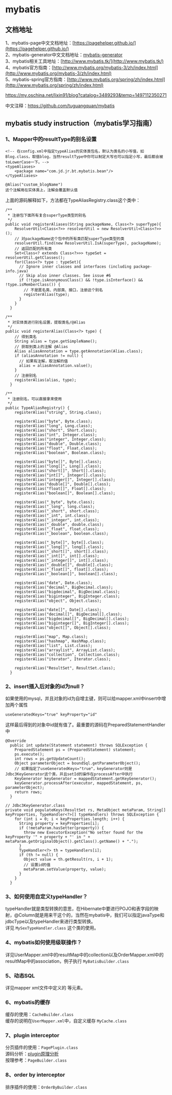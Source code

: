 # mybatis

## 文档地址

1、mybatis-page中文文档地址：[https://pagehelper.github.io/](https://pagehelper.github.io/)  
2、mybatis-generator中文文档地址：[mybatis-generator](http://mbg.cndocs.tk/index.html)  
3、mybatis相关工具地址：[http://www.mybatis.tk/](http://www.mybatis.tk/)
4、mybatis官方指南：[http://www.mybatis.org/mybatis-3/zh/index.html](http://www.mybatis.org/mybatis-3/zh/index.html)  
5、mybatis-spring官方指南：[http://www.mybatis.org/spring/zh/index.html](http://www.mybatis.org/spring/zh/index.html)  

https://my.oschina.net/lixin91/blog?catalog=3489293&temp=1497112350271

中文注释：https://github.com/tuguangquan/mybatis

## mybatis study instruction（mybatis学习指南）

### 1、Mapper中的resultType的别名设置
```
<!-- 在config.xml中指定typeAlias的实体类包名，默认为类名的小写值，如Blog.class，取值blog，当然resultType中你可以制定大写也可以指定小写，最后都会被toLowerCase一下。-->
<typeAliases>
    <package name="com.jd.jr.bt.mybatis.bean"/>
</typeAliases>

@Alias("custom_blogName")
这个注解用在实体类上，注解会覆盖默认值
```

上面的源码解释如下，方法都在TypeAliasRegistry.class这个类中：
```
/**
 * 注册包下面所有复合superType类型的别名
 */
public void registerAliases(String packageName, Class<?> superType){
    ResolverUtil<Class<?>> resolverUtil = new ResolverUtil<Class<?>>();
    // 对packageName这个包中的所有类匹配superType类型的类
    resolverUtil.find(new ResolverUtil.IsA(superType), packageName);
    // 返回匹配的所有类
    Set<Class<? extends Class<?>>> typeSet = resolverUtil.getClasses();
    for(Class<?> type : typeSet){
      // Ignore inner classes and interfaces (including package-info.java)
      // Skip also inner classes. See issue #6
      if (!type.isAnonymousClass() && !type.isInterface() && !type.isMemberClass()) {
        // 不是匿名类、内部类、接口，注册这个别名
        registerAlias(type);
      }
    }
  }

/**
 * 对实体类进行别名设置，提取类名/@Alias
 */
public void registerAlias(Class<?> type) {
    // 得到类名
    String alias = type.getSimpleName();
    // 获取到类上的注解 @Alias
    Alias aliasAnnotation = type.getAnnotation(Alias.class);
    if (aliasAnnotation != null) {
      // 如果有注解，取注解的值
      alias = aliasAnnotation.value();
    }
    // 注册别名
    registerAlias(alias, type);
  }

/**
 * 注册别名，可以直接拿来使用
 */
public TypeAliasRegistry() {
    registerAlias("string", String.class);

    registerAlias("byte", Byte.class);
    registerAlias("long", Long.class);
    registerAlias("short", Short.class);
    registerAlias("int", Integer.class);
    registerAlias("integer", Integer.class);
    registerAlias("double", Double.class);
    registerAlias("float", Float.class);
    registerAlias("boolean", Boolean.class);

    registerAlias("byte[]", Byte[].class);
    registerAlias("long[]", Long[].class);
    registerAlias("short[]", Short[].class);
    registerAlias("int[]", Integer[].class);
    registerAlias("integer[]", Integer[].class);
    registerAlias("double[]", Double[].class);
    registerAlias("float[]", Float[].class);
    registerAlias("boolean[]", Boolean[].class);

    registerAlias("_byte", byte.class);
    registerAlias("_long", long.class);
    registerAlias("_short", short.class);
    registerAlias("_int", int.class);
    registerAlias("_integer", int.class);
    registerAlias("_double", double.class);
    registerAlias("_float", float.class);
    registerAlias("_boolean", boolean.class);

    registerAlias("_byte[]", byte[].class);
    registerAlias("_long[]", long[].class);
    registerAlias("_short[]", short[].class);
    registerAlias("_int[]", int[].class);
    registerAlias("_integer[]", int[].class);
    registerAlias("_double[]", double[].class);
    registerAlias("_float[]", float[].class);
    registerAlias("_boolean[]", boolean[].class);

    registerAlias("date", Date.class);
    registerAlias("decimal", BigDecimal.class);
    registerAlias("bigdecimal", BigDecimal.class);
    registerAlias("biginteger", BigInteger.class);
    registerAlias("object", Object.class);

    registerAlias("date[]", Date[].class);
    registerAlias("decimal[]", BigDecimal[].class);
    registerAlias("bigdecimal[]", BigDecimal[].class);
    registerAlias("biginteger[]", BigInteger[].class);
    registerAlias("object[]", Object[].class);

    registerAlias("map", Map.class);
    registerAlias("hashmap", HashMap.class);
    registerAlias("list", List.class);
    registerAlias("arraylist", ArrayList.class);
    registerAlias("collection", Collection.class);
    registerAlias("iterator", Iterator.class);

    registerAlias("ResultSet", ResultSet.class);
  }
```

### 2、insert插入后对象的id为null？
如果使用的mysql，并且对象的id为自增主键，则可以给mapper.xml中insert中增加两个属性  
```
useGeneratedKeys="true" keyProperty="id"
```
这样最后得到的对象中id就有值了。最重要的源码在PreparedStatementHandler中  
```
@Override
  public int update(Statement statement) throws SQLException {
    PreparedStatement ps = (PreparedStatement) statement;
    ps.execute();
    int rows = ps.getUpdateCount();
    Object parameterObject = boundSql.getParameterObject();
    // 如果指定了useGeneratedKeys="true"，keyGenerator则是Jdbc3KeyGenerator这个类，并且setId的操作在processAfter中执行
    KeyGenerator keyGenerator = mappedStatement.getKeyGenerator();
    keyGenerator.processAfter(executor, mappedStatement, ps, parameterObject);
    return rows;
  }

// Jdbc3KeyGenerator.class
private void populateKeys(ResultSet rs, MetaObject metaParam, String[] keyProperties, TypeHandler<?>[] typeHandlers) throws SQLException {
    for (int i = 0; i < keyProperties.length; i++) {
      String property = keyProperties[i];
      if (!metaParam.hasSetter(property)) {
        throw new ExecutorException("No setter found for the keyProperty '" + property + "' in " + metaParam.getOriginalObject().getClass().getName() + ".");
      }
      TypeHandler<?> th = typeHandlers[i];
      if (th != null) {
        Object value = th.getResult(rs, i + 1);
        // 设置id的值
        metaParam.setValue(property, value);
      }
    }
  }
```

### 3、如何使用自定义typeHandler？
typeHandler就是类型转换的意思，在Hibernate中要进行POJO和表字段的映射，@Column就是用来干这个的，当然在mybatis中，我们可以指定javaType和jdbcType以及typeHandler来进行类型转换。  
详见 `MySexTypeHandler.class` 这个类的使用。  

### 4、mybatis如何使用级联操作？
详见UserMapper.xml中的resultMap中的collection以及OrderMapper.xml中的resultMap中的association，例子执行 `MyBatisBuilder.class`  

### 5、动态SQL
详见mapper xml文件中定义的<if> <choose> <foreach> <sql> 等元素。  

### 6、mybatis的缓存
缓存的使用：`CacheBuilder.class`   
缓存的说明在`UserMapper.xml`中，自定义缓存 `MyCache.class`  

### 7、plugin interceptor
分页插件的使用：`PagePlugin.class`  
源码分析：[plugin原理分析](../源码分析/plugin原理分析.md)  
按理参考：`PageBuilder.class`

### 8、order by interceptor
排序插件的使用：`OrderByBuilder.class`
